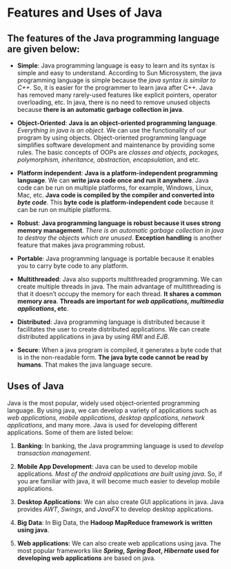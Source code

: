 # Features and Uses of Java

## The features of the Java programming language are given below:

* **Simple**: Java programming language is easy to learn and its syntax is simple and easy to understand. According to Sun Microsystem, the java programming language is simple because the *java syntax is similar to C++*. So, it is easier for the programmer to learn java after C++.  Java has removed many rarely-used features like explicit pointers, operator overloading, etc. In java, there is no need to remove unused objects because **there is an automatic garbage collection in java**.
 
* **Object-Oriented**: **Java is an object-oriented programming language**. *Everything in java is an object*. We can use the functionality of our program by using objects. Object-oriented programming language simplifies software development and maintenance by providing some rules. The basic concepts of OOPs are *classes and objects, packages, polymorphism, inheritance, abstraction, encapsulation*, and etc.
 
* **Platform independent**: **Java is a platform-independent programming language**. We can **write java code once and run it anywhere**. Java code can be run on multiple platforms, for example, Windows, Linux, Mac, etc. **Java code is compiled by the compiler and converted into *byte code***. This **byte code is platform-independent code** because it can be run on multiple platforms.
 
* **Robust**: **Java programming language is robust because it uses strong memory management**. *There is an automatic garbage collection in java to destroy the objects which are unused*. **Exception handling** is another feature that makes java programming robust.
 
* **Portable**: Java programming language is portable because it enables you to carry byte code to any platform.
 
* **Multithreaded**: Java also supports multithreaded programming. We can create multiple threads in java. The main advantage of multithreading is that it doesn’t occupy the memory for each thread. **It shares a common memory area**. **Threads are important for *web applications, multimedia applications*, etc**.
 
* **Distributed**: Java programming language is distributed because it facilitates the user to create distributed applications. We can create distributed applications in java by using *RMI* and *EJB*.
 
* **Secure**: When a java program is compiled, it generates a byte code that is in the non-readable form. **The java byte code cannot be read by humans**. That makes the java language secure. 

## Uses of Java
 
Java is the most popular, widely used object-oriented programming language. By using java, we can develop a variety of applications such as *web applications, mobile applications, desktop applications, network applications*, and many more. Java is used for developing different applications. Some of them are listed below:

1. **Banking**: In banking, the Java programming language is used to *develop transaction management*.
 
2. **Mobile App Development**: Java can be used to develop mobile applications. *Most of the android applications are built using java*. So, if you are familiar with java, it will become much easier to develop mobile applications.
 
3. **Desktop Applications**: We can also create GUI applications in java. Java provides *AWT*, *Swings*, and *JavaFX* to develop desktop applications.
 
4. **Big Data**: In Big Data, the **Hadoop MapReduce framework is written using java**.
 
5. **Web applications**: We can also create web applications using java. The most popular frameworks like ***Spring*, *Spring Boot*, *Hibernate* used for developing web applications** are based on java.